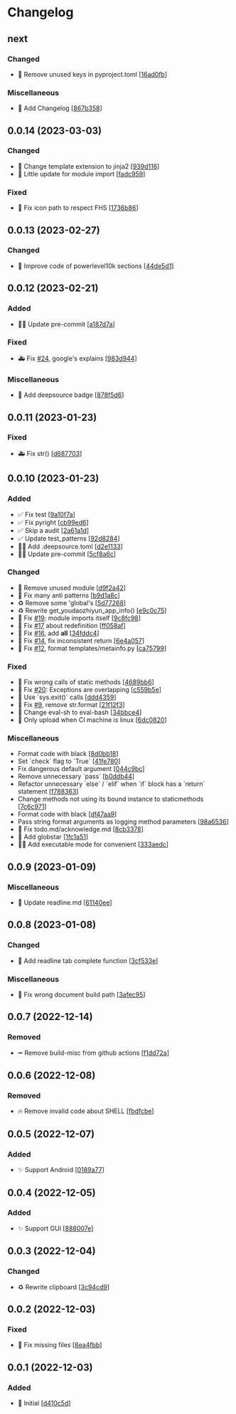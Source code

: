 # Changelog

<a name="next"></a>
## next

### Changed

- 🎨 Remove unused keys in pyproject.toml [[16ad0fb](https://github.com/Freed-Wu/translate-shell/commit/16ad0fbb6ba48294af909b5cde9af411b356db72)]

### Miscellaneous

- 📝 Add Changelog [[867b358](https://github.com/Freed-Wu/translate-shell/commit/867b35844e3d434f4e610d3029600f90e98210dd)]


<a name="0.0.14"></a>
## 0.0.14 (2023-03-03)

### Changed

- 🚚 Change template extension to jinja2 [[939d116](https://github.com/Freed-Wu/translate-shell/commit/939d116ef755c9ba745d0b9df7edb84e40393ccd)]
- 🎨 Little update for module import [[fadc959](https://github.com/Freed-Wu/translate-shell/commit/fadc9594c26d88655e26cdd65dcd8179e8f2d668)]

### Fixed

- 🐛 Fix icon path to respect FHS [[1736b86](https://github.com/Freed-Wu/translate-shell/commit/1736b86dfefbdf25981c924971dbb9946079accd)]


<a name="0.0.13"></a>
## 0.0.13 (2023-02-27)

### Changed

- 🎨 Improve code of powerlevel10k sections [[44de5d1](https://github.com/Freed-Wu/translate-shell/commit/44de5d10b40bbf7d5eab0301d7964a540863b3a1)]


<a name="0.0.12"></a>
## 0.0.12 (2023-02-21)

### Added

- 👷‍♂️ Update pre-commit [[a187d7a](https://github.com/Freed-Wu/translate-shell/commit/a187d7ad64a7e83d7b3fbfb2a6eb21501300776d)]

### Fixed

- 🚑 Fix [#24](https://github.com/Freed-Wu/translate-shell/issues/24), google&#x27;s explains [[983d944](https://github.com/Freed-Wu/translate-shell/commit/983d944b5b26f203312a98d035fae98cdde4f3cd)]

### Miscellaneous

- 📝 Add deepsource badge [[878f5d6](https://github.com/Freed-Wu/translate-shell/commit/878f5d62c1f943b8313204c69cfffc30762ae294)]


<a name="0.0.11"></a>
## 0.0.11 (2023-01-23)

### Fixed

- 🚑 Fix str() [[d687703](https://github.com/Freed-Wu/translate-shell/commit/d687703fd8cd6d0fb17a0e6ab3f8b0db6fe49ff5)]


<a name="0.0.10"></a>
## 0.0.10 (2023-01-23)

### Added

- ✅ Fix test [[9a10f7a](https://github.com/Freed-Wu/translate-shell/commit/9a10f7a2e174e8202635b656c30a12b54d8d3561)]
- ✅ Fix pyright [[cb99ed6](https://github.com/Freed-Wu/translate-shell/commit/cb99ed6de7e94bd8ec8252d43b8f23092b8fbc6a)]
- ✅ Skip a audit [[2a61a1d](https://github.com/Freed-Wu/translate-shell/commit/2a61a1d985717fe6e636d230fac7038ae06d0518)]
- ✅ Update test_patterns [[92d8284](https://github.com/Freed-Wu/translate-shell/commit/92d8284d16f571e2ec5d675c656958ae4aac6543)]
- 👷‍♂️ Add .deepsource.toml [[d2e1133](https://github.com/Freed-Wu/translate-shell/commit/d2e1133baad8c06c70f338dd2316e09495b8ddaa)]
- 👷‍♂️ Update pre-commit [[5cf8a6c](https://github.com/Freed-Wu/translate-shell/commit/5cf8a6cbf614f5d3d85e1a327b07009c2be19b1b)]

### Changed

- 🎨 Remove unused module [[d9f2a42](https://github.com/Freed-Wu/translate-shell/commit/d9f2a42e3e6425f13dbe2249b4b4098eeeeb2657)]
- 🎨 Fix many anti patterns [[b9d1a8c](https://github.com/Freed-Wu/translate-shell/commit/b9d1a8cb88b2dfb421ed729bdbae85c839075373)]
- ♻️ Remove some &#x27;global&#x27;s [[5d77268](https://github.com/Freed-Wu/translate-shell/commit/5d77268ea6fb4952e0259987a79e8571ec730d39)]
- ♻️ Rewrite get_youdaozhiyun_app_info() [[e9c0c75](https://github.com/Freed-Wu/translate-shell/commit/e9c0c753448dce5c6045bb2ce37358432bb9c5ed)]
- 🎨 Fix [#19](https://github.com/Freed-Wu/translate-shell/issues/19): module imports itself [[9c8fc98](https://github.com/Freed-Wu/translate-shell/commit/9c8fc98b39ca4f60374d61e9feb2e424fae2522f)]
- 🎨 Fix [#17](https://github.com/Freed-Wu/translate-shell/issues/17) about redefinition [[ff058af](https://github.com/Freed-Wu/translate-shell/commit/ff058af1dc90300b8f4e399fd9a3e5732915ed1c)]
- 🎨 Fix [#16](https://github.com/Freed-Wu/translate-shell/issues/16), add __all__ [[34fddc4](https://github.com/Freed-Wu/translate-shell/commit/34fddc415674e386646cb2a07497630ce120e566)]
- 🎨 Fix [#14](https://github.com/Freed-Wu/translate-shell/issues/14), fix inconsistent return [[6e4a057](https://github.com/Freed-Wu/translate-shell/commit/6e4a05701e4d24b1f2ad5b014ae11bc840a68d2a)]
- 🎨 Fix [#12](https://github.com/Freed-Wu/translate-shell/issues/12), format templates/metainfo.py [[ca75799](https://github.com/Freed-Wu/translate-shell/commit/ca75799a34ed1ed5c68c2f0ccbb6ba161182e05e)]

### Fixed

- 🐛 Fix wrong calls of static methods [[4689bb6](https://github.com/Freed-Wu/translate-shell/commit/4689bb6bdf7f1ba5e290e0fd5338432e1c40f3f4)]
- 🐛 Fix [#20](https://github.com/Freed-Wu/translate-shell/issues/20): Exceptions are overlapping [[c559b5e](https://github.com/Freed-Wu/translate-shell/commit/c559b5eae6bf077659f547a1dba9106fcda16391)]
- 🐛 Use &#x60;sys.exit()&#x60; calls [[ddd4359](https://github.com/Freed-Wu/translate-shell/commit/ddd43593ec105ffc978b007f8225b239f94409b5)]
- 🐛 Fix [#9](https://github.com/Freed-Wu/translate-shell/issues/9), remove str.format [[21f12f3](https://github.com/Freed-Wu/translate-shell/commit/21f12f347b528c8b8f76408fbb242909946629ae)]
- 🐛 Change eval-sh to eval-bash [[34bbce4](https://github.com/Freed-Wu/translate-shell/commit/34bbce4acb9c691d95dda7e4cc796d736a216c2b)]
- 💚 Only upload when CI machine is linux [[6dc0820](https://github.com/Freed-Wu/translate-shell/commit/6dc082016d8df6de0eacf93a81191b47ddc58224)]

### Miscellaneous

-  Format code with black [[8d0bb18](https://github.com/Freed-Wu/translate-shell/commit/8d0bb182cab7394ffe68496f2a326a7650897d7e)]
-  Set &#x60;check&#x60; flag to &#x60;True&#x60; [[41fe780](https://github.com/Freed-Wu/translate-shell/commit/41fe7808d4d1b09103180488d51a7bec372f7488)]
-  Fix dangerous default argument [[044c9bc](https://github.com/Freed-Wu/translate-shell/commit/044c9bcf5a04cc4484d55fa82393610d1161796a)]
-  Remove unnecessary &#x60;pass&#x60; [[b0ddb44](https://github.com/Freed-Wu/translate-shell/commit/b0ddb447198ef5e0fb25112026b4325e6457bc2a)]
-  Refactor unnecessary &#x60;else&#x60; / &#x60;elif&#x60; when &#x60;if&#x60; block has a &#x60;return&#x60; statement [[f788363](https://github.com/Freed-Wu/translate-shell/commit/f7883636ca0e6e149e92ddc11e5138b37e9a645f)]
-  Change methods not using its bound instance to staticmethods [[7c6c971](https://github.com/Freed-Wu/translate-shell/commit/7c6c97141078ce7ade190587e4754bbc1fa8dfd0)]
-  Format code with black [[df47aa9](https://github.com/Freed-Wu/translate-shell/commit/df47aa90f3b426b8f54ec38944990900f9766ff7)]
-  Pass string format arguments as logging method parameters [[98a6536](https://github.com/Freed-Wu/translate-shell/commit/98a65364cb35cc367ee7cbb4fb2ba2511296ffe4)]
- 📝 Fix todo.md/acknowledge.md [[8cb3378](https://github.com/Freed-Wu/translate-shell/commit/8cb3378cad84511b3d25d6e6080f1e10446f5e53)]
- 📝 Add globstar [[1fc1a51](https://github.com/Freed-Wu/translate-shell/commit/1fc1a517eee1e24dcacb2e007a075d5e3254414a)]
- 🧑‍💻 Add executable mode for convenient [[333aedc](https://github.com/Freed-Wu/translate-shell/commit/333aedc20b3baa11b326cd61dd7241a0a6a8af85)]


<a name="0.0.9"></a>
## 0.0.9 (2023-01-09)

### Miscellaneous

- 📝 Update readline.md [[61140ee](https://github.com/Freed-Wu/translate-shell/commit/61140ee0889452f4d261de56fbf79073eff93255)]


<a name="0.0.8"></a>
## 0.0.8 (2023-01-08)

### Changed

- 💄 Add readline tab complete function [[3cf533e](https://github.com/Freed-Wu/translate-shell/commit/3cf533e55c1ac72035de952d7bdee29ee6c545e5)]

### Miscellaneous

- 📝 Fix wrong document build path [[3afec95](https://github.com/Freed-Wu/translate-shell/commit/3afec95a8cd2385602d508ca402f8d9602d7f35e)]


<a name="0.0.7"></a>
## 0.0.7 (2022-12-14)

### Removed

- ➖ Remove build-misc from github actions [[f1dd72a](https://github.com/Freed-Wu/translate-shell/commit/f1dd72abc3c80a80dabf6485e3a90c3187a73eef)]


<a name="0.0.6"></a>
## 0.0.6 (2022-12-08)

### Removed

- 🔥 Remove invalid code about SHELL [[fbdfcbe](https://github.com/Freed-Wu/translate-shell/commit/fbdfcbe03809546253b4e31f08255342acde311d)]


<a name="0.0.5"></a>
## 0.0.5 (2022-12-07)

### Added

- ✨ Support Android [[0189a77](https://github.com/Freed-Wu/translate-shell/commit/0189a77a5c075475e22dd96f177b88ef1a226668)]


<a name="0.0.4"></a>
## 0.0.4 (2022-12-05)

### Added

- ✨ Support GUI [[888007e](https://github.com/Freed-Wu/translate-shell/commit/888007ea4f7aa01a9aeebf8f71bffd770d6d2e07)]


<a name="0.0.3"></a>
## 0.0.3 (2022-12-04)

### Changed

- ♻️ Rewrite clipboard [[3c94cd9](https://github.com/Freed-Wu/translate-shell/commit/3c94cd9d817d7f0664b520dafcda76bf0df199ae)]


<a name="0.0.2"></a>
## 0.0.2 (2022-12-03)

### Fixed

- 🐛 Fix missing files [[8ea4fbb](https://github.com/Freed-Wu/translate-shell/commit/8ea4fbbfe3d9fc8576a8cbc8148c5e72edb26f2e)]


<a name="0.0.1"></a>
## 0.0.1 (2022-12-03)

### Added

- 🎉 Initial [[d410c5d](https://github.com/Freed-Wu/translate-shell/commit/d410c5dce390205f23113831f8f4eef9e0b8423c)]

